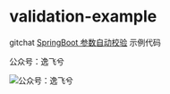 # validation-example
gitchat [SpringBoot 参数自动校验](https://gitbook.cn/gitchat/activity/5dc80dbab67dcd13e4fd5669) 示例代码

公众号：逸飞兮

![公众号：逸飞兮](http://myblogs.work/images/bed/wx_s.png)
